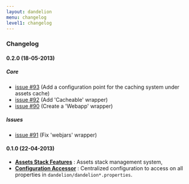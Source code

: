```yaml
---
layout: dandelion
menu: changelog
level1: changelog
---
```


### Changelog

#### 0.2.0 (18-05-2013)

##### Core

* [issue #93](https://github.com/dandelion/issues/issues/93) (Add a configuration point for the caching system under assets cache)
* [issue #92](https://github.com/dandelion/issues/issues/92) (Add 'Cacheable' wrapper)
* [issue #90](https://github.com/dandelion/issues/issues/90) (Create a 'Webapp' wrapper)

##### Issues

* [issue #91](https://github.com/dandelion/issues/issues/91) (Fix 'webjars' wrapper)

#### 0.1.0 (22-04-2013)
*	**[Assets Stack Features](/dandelion/features/assets/)** : Assets stack management system,
*	**[Configuration Accessor](/dandelion/ref/configuration/)** : Centralized configuration to access on all properties in `dandelion/dandelion*.properties`.